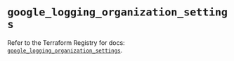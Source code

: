 # `google_logging_organization_settings`

Refer to the Terraform Registry for docs: [`google_logging_organization_settings`](https://registry.terraform.io/providers/hashicorp/google-beta/6.18.1/docs/resources/google_logging_organization_settings).
